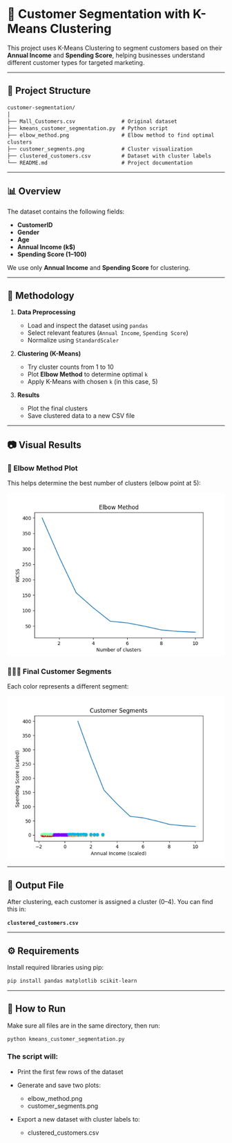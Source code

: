 # 🧠 Customer Segmentation with K-Means Clustering

This project uses K-Means Clustering to segment customers based on their **Annual Income** and **Spending Score**, helping businesses understand different customer types for targeted marketing.

---
## 📁 Project Structure

```plaintext
customer-segmentation/
│
├── Mall_Customers.csv               # Original dataset
├── kmeans_customer_segmentation.py  # Python script
├── elbow_method.png                 # Elbow method to find optimal clusters
├── customer_segments.png            # Cluster visualization
├── clustered_customers.csv          # Dataset with cluster labels
└── README.md                        # Project documentation
```

---

## 📊 Overview

The dataset contains the following fields:
- **CustomerID**
- **Gender**
- **Age**
- **Annual Income (k$)**
- **Spending Score (1–100)**

We use only **Annual Income** and **Spending Score** for clustering.

---

## 🧪 Methodology

1. **Data Preprocessing**  
   - Load and inspect the dataset using `pandas`
   - Select relevant features (`Annual Income`, `Spending Score`)
   - Normalize using `StandardScaler`

2. **Clustering (K-Means)**
   - Try cluster counts from 1 to 10
   - Plot **Elbow Method** to determine optimal `k`
   - Apply K-Means with chosen `k` (in this case, 5)

3. **Results**
   - Plot the final clusters
   - Save clustered data to a new CSV file

---

## 📷 Visual Results

### 📌 Elbow Method Plot
This helps determine the best number of clusters (elbow point at 5):

![Elbow Method](elbow_method.png)

### 🧑‍🤝‍🧑 Final Customer Segments
Each color represents a different segment:

![Customer Segments](customer_segments.png)

---

## 💾 Output File

After clustering, each customer is assigned a cluster (0–4). You can find this in:

**`clustered_customers.csv`**

---

## ⚙️ Requirements

Install required libraries using pip:

```bash
pip install pandas matplotlib scikit-learn
```
---

## 🚀 How to Run

Make sure all files are in the same directory, then run:
```bash
python kmeans_customer_segmentation.py
```
###  The script will:

- Print the first few rows of the dataset

- Generate and save two plots:
  - elbow_method.png
  - customer_segments.png

- Export a new dataset with cluster labels to:
  - clustered_customers.csv

